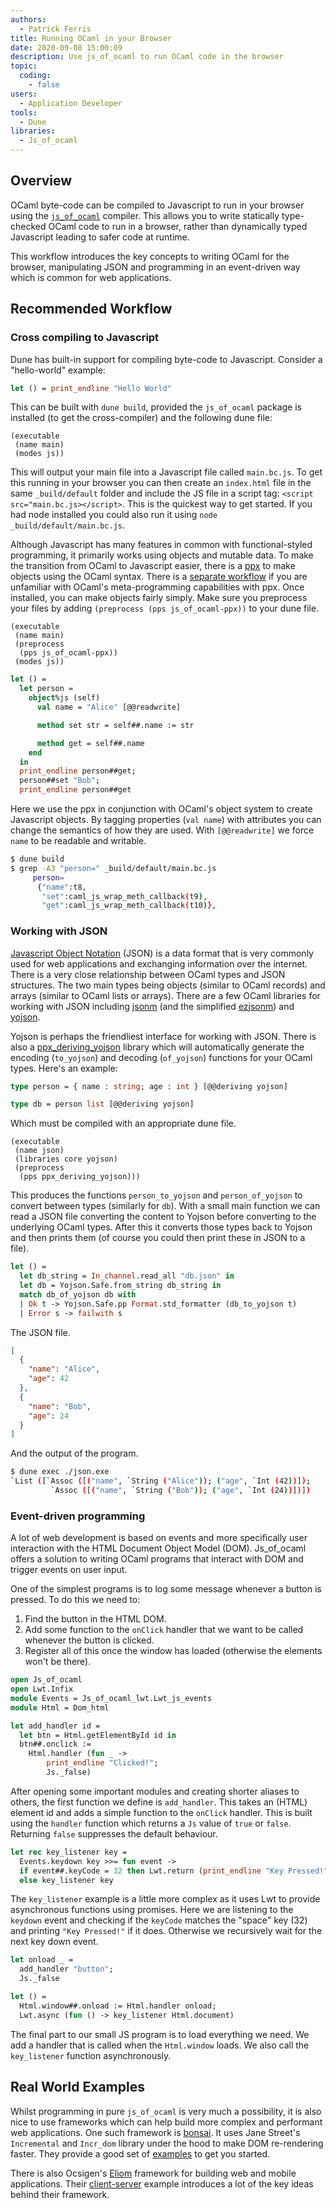 ```yaml
---
authors:
  - Patrick Ferris
title: Running OCaml in your Browser
date: 2020-09-08 15:00:09
description: Use js_of_ocaml to run OCaml code in the browser
topic: 
  coding: 
    - false
users:
  - Application Developer
tools:
  - Dune
libraries: 
  - Js_of_ocaml
---
```


## Overview

OCaml byte-code can be compiled to Javascript to run in your browser using the [`js_of_ocaml`](https://github.com/ocsigen/js_of_ocaml) compiler. This allows you to write statically type-checked OCaml code to run in a browser, rather than dynamically typed Javascript leading to safer code at runtime. 

This workflow introduces the key concepts to writing OCaml for the browser, manipulating JSON and programming in an event-driven way which is common for web applications.

## Recommended Workflow

### Cross compiling to Javascript

Dune has built-in support for compiling byte-code to Javascript. Consider a "hello-world" example: 

<!-- $MDX file=examples/hello-world-js/main.ml -->
```ocaml
let () = print_endline "Hello World"
```

This can be built with `dune build`, provided the `js_of_ocaml` package is installed (to get the cross-compiler) and the following dune file: 

<!-- $MDX file=examples/hello-world-js/dune -->
```dune
(executable
 (name main)
 (modes js))
```

This will output your main file into a Javascript file called `main.bc.js`. To get this running in your browser you can then create an `index.html` file in the same `_build/default` folder and include the JS file in a script tag: `<script src="main.bc.js></script>`. This is the quickest way to get started. If you had node installed you could also run it using `node _build/default/main.bc.js`. 

Although Javascript has many features in common with functional-styled programming, it primarily works using objects and mutable data. To make the transition from OCaml to Javascript easier, there is a [ppx](https://ocsigen.org/js_of_ocaml/3.1.0/manual/ppx) to make objects using the OCaml syntax. There is a [separate workflow](/workflows/meta-programming-with-ppx) if you are unfamiliar with OCaml's meta-programming capabilities with ppx. Once installed, you can make objects fairly simply. Make sure you preprocess your files by adding `(preprocess (pps js_of_ocaml-ppx))` to your dune file. 

<!-- $MDX file=examples/ppx/dune -->
```
(executable
 (name main)
 (preprocess
  (pps js_of_ocaml-ppx))
 (modes js))
```

<!-- $MDX file=examples/ppx/main.ml -->
```ocaml
let () =
  let person =
    object%js (self)
      val name = "Alice" [@@readwrite]

      method set str = self##.name := str

      method get = self##.name
    end
  in
  print_endline person##get;
  person##set "Bob";
  print_endline person##get
```

Here we use the ppx in conjunction with OCaml's object system to create Javascript objects. By tagging properties (`val name`) with attributes you can change the semantics of how they are used. With `[@@readwrite]` we force `name` to be readable and writable. 

```sh dir=examples/ppx
$ dune build
$ grep -A3 "person=" _build/default/main.bc.js
     person=
      {"name":t8,
       "set":caml_js_wrap_meth_callback(t9),
       "get":caml_js_wrap_meth_callback(t10)},
```

### Working with JSON 

[Javascript Object Notation](https://www.json.org/json-en.html) (JSON) is a data format that is very commonly used for web applications and exchanging information over the internet. There is a very close relationship between OCaml types and JSON structures. The two main types being objects (similar to OCaml records) and arrays (similar to OCaml lists or arrays). There are a few OCaml libraries for working with JSON including [jsonm](https://github.com/dbuenzli/jsonm) (and the simplified [ezjsonm](https://github.com/mirage/ezjsonm)) and [yojson](https://github.com/ocaml-community/yojson). 

Yojson is perhaps the friendliest interface for working with JSON. There is also a [ppx_deriving_yojson](https://github.com/ocaml-ppx/ppx_deriving_yojson) library which will automatically generate the encoding (`to_yojson`) and decoding (`of_yojson`) functions for your OCaml types. Here's an example: 

<!-- $MDX file=examples/yojson/json.ml,part=0 -->
```ocaml
type person = { name : string; age : int } [@@deriving yojson]

type db = person list [@@deriving yojson]
```

Which must be compiled with an appropriate dune file.

<!-- $MDX file=examples/yojson/dune -->
```dune
(executable
 (name json)
 (libraries core yojson)
 (preprocess
  (pps ppx_deriving_yojson)))
```

This produces the functions `person_to_yojson` and `person_of_yojson` to convert between types (similarly for `db`). With a small main function we can read a JSON file converting the content to Yojson before converting to the underlying OCaml types. After this it converts those types back to Yojson and then prints them (of course you could then print these in JSON to a file).

<!-- $MDX file=examples/yojson/json.ml,part=1 -->
```ocaml
let () =
  let db_string = In_channel.read_all "db.json" in
  let db = Yojson.Safe.from_string db_string in
  match db_of_yojson db with
  | Ok t -> Yojson.Safe.pp Format.std_formatter (db_to_yojson t)
  | Error s -> failwith s
```

The JSON file.

<!-- $MDX file=examples/yojson/db.json -->
```json
[
  {
    "name": "Alice",
    "age": 42
  },
  {
    "name": "Bob",
    "age": 24
  }
]
```

And the output of the program.

```sh dir=examples/yojson
$ dune exec ./json.exe 
`List ([`Assoc ([("name", `String ("Alice")); ("age", `Int (42))]);
         `Assoc ([("name", `String ("Bob")); ("age", `Int (24))])])
```

### Event-driven programming 

A lot of web development is based on events and more specifically user interaction with the HTML Document Object Model (DOM). Js_of_ocaml offers a solution to writing OCaml programs that interact with DOM and trigger events on user input. 

One of the simplest programs is to log some message whenever a button is pressed. To do this we need to: 

1. Find the button in the HTML DOM.
2. Add some function to the `onClick` handler that we want to be called whenever the button is clicked.
3. Register all of this once the window has loaded (otherwise the elements won't be there). 

<!-- $MDX file=examples/event/event.ml,part=0 -->
```ocaml
open Js_of_ocaml
open Lwt.Infix
module Events = Js_of_ocaml_lwt.Lwt_js_events
module Html = Dom_html

let add_handler id =
  let btn = Html.getElementById id in
  btn##.onclick :=
    Html.handler (fun _ ->
        print_endline "Clicked!";
        Js._false)
```

After opening some important modules and creating shorter aliases to others, the first function we define is `add_handler`. This takes an (HTML) element id and adds a simple function to the `onClick` handler. This is built using the `handler` function which returns a `Js` value of `true` or `false`. Returning `false` suppresses the default behaviour. 

<!-- $MDX file=examples/event/event.ml,part=1 -->
```ocaml
let rec key_listener key =
  Events.keydown key >>= fun event ->
  if event##.keyCode = 32 then Lwt.return (print_endline "Key Pressed!")
  else key_listener key
```

The `key_listener` example is a little more complex as it uses Lwt to provide asynchronous functions using promises. Here we are listening to the `keydown` event and checking if the `keyCode` matches the "space" key (32) and printing `"Key Pressed!"` if it does. Otherwise we recursively wait for the next key down event.

<!-- $MDX file=examples/event/event.ml,part=2 -->
```ocaml
let onload _ =
  add_handler "button";
  Js._false

let () =
  Html.window##.onload := Html.handler onload;
  Lwt.async (fun () -> key_listener Html.document)
```

The final part to our small JS program is to load everything we need. We add a handler that is called when the `Html.window` loads. We also call the `key_listener` function asynchronously. 

## Real World Examples

Whilst programming in pure `js_of_ocaml` is very much a possibility, it is also nice to use frameworks which can help build more complex and performant web applications. One such framework is [bonsai](https://github.com/janestreet/bonsai). It uses Jane Street's `Incremental` and `Incr_dom` library under the hood to make DOM re-rendering faster. They provide a good set of [examples](https://github.com/janestreet/bonsai/tree/master/examples) to get you started. 

There is also Ocsigen's [Eliom](https://ocsigen.org/eliom/6.6/manual/intro) framework for building web and mobile applications. Their [client-server](https://ocsigen.org/eliom/6.6/manual/clientserver-applications) example introduces a lot of the key ideas behind their framework.
